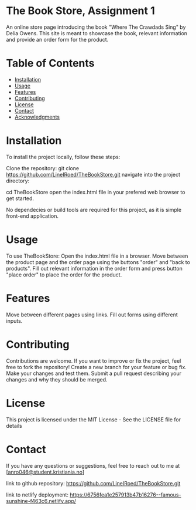 #  The Book Store, Assignment 1
An online store page introducing the book "Where The Crawdads Sing" by Delia Owens. This site is meant to showcase the book, relevant information and provide an order form for the product.

# Table of Contents
- [Installation](#installation)
- [Usage](#usage)
- [Features](#features)
- [Contributing](#contributing)
- [License](#license)
- [Contact](#contact)
- [Acknowledgments](#acknowledgments)

# Installation
To install the project locally, follow these steps:

Clone the repository:
git clone https://github.com/LineIRoed/TheBookStore.git
navigate into the project directory:

cd TheBookStore
open the index.html file in your prefered web browser to get started.

No dependecies or build tools are required for this project, as it is simple front-end application.

# Usage
To use TheBookStore:
Open the index.html file in a browser.
Move between the product page and the order page using the buttons "order" and "back to products".
Fill out relevant information in the order form and press button "place order" to place the order for the product.

# Features
Move between different pages using links.
Fill out forms using different inputs.

# Contributing
Contributions are welcome. If you want to improve or fix the project, feel free to fork the repository!
Create a new branch for your feature or bug fix.
Make your changes and test them.
Submit a pull request describing your changes and why they should be merged.

# License
This project is licensed under the MIT License - See the LICENSE file for details

<!-- This project is not licensed -->

# Contact
If you have any questions or suggestions, feel free to reach out to me at [anro046@student.kristiania.no]


link to github repository: https://github.com/LineIRoed/TheBookStore.git

link to netlify deployment: https://6756fea1e257913b47b16276--famous-sunshine-f463c6.netlify.app/

